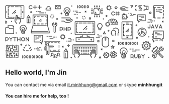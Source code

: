 <img src="https://raw.githubusercontent.com/minhhungit/minhhungit/master/assets/banner-img-01.png" />
<p align="center">
  <h2>Hello world, I'm Jin</h2>
  You can contact me via email <a href="mailto:someone@example.com">it.minhhung@gmail.com</a> or skype <strong>minhhungit</strong>
  <br />
  <h4>You can hire me for help, too !</h4>
</p>
